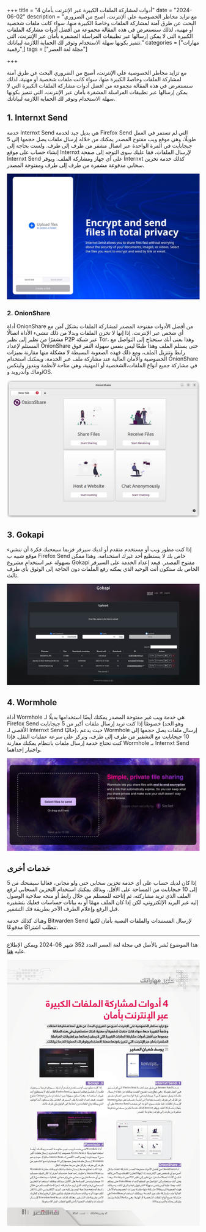 +++
title = "4 أدوات لمشاركة الملفات الكبيرة عبر الإنترنت بأمان"
date = "2024-06-02"
description = "مع تزايد مخاطر الخصوصية على الإنترنت، أصبح من الضروري البحث عن طرق آمنة لمشاركة الملفات وخاصةً الكبيرة منها، سواء كانت ملفات شخصية أو مهنية، لذلك سنستعرض في هذه المقالة مجموعة من أفضل أدوات مشاركة الملفات الكبيرة التي لا يمكن إرسالها عبر تطبيقات المراسلة المشفرة بأمان عبر الإنترنت، التي تتميز بكونها سهلة الاستخدام وتوفر لك الحماية اللازمة لبياناتك."
categories = ["مهارات رقمية",]
tags = ["مجلة لغة العصر"]

+++

مع تزايد مخاطر الخصوصية على الإنترنت، أصبح من الضروري البحث عن طرق آمنة لمشاركة الملفات وخاصةً الكبيرة منها، سواء كانت ملفات شخصية أو مهنية، لذلك سنستعرض في هذه المقالة مجموعة من أفضل أدوات مشاركة الملفات الكبيرة التي لا يمكن إرسالها عبر تطبيقات المراسلة المشفرة بأمان عبر الإنترنت، التي تتميز بكونها سهلة الاستخدام وتوفر لك الحماية اللازمة لبياناتك.

## 1. Internxt Send

خدمة Internxt Send هي بديل جيد لخدمة Firefox Send التي لم تستمر في العمل طويلًا، وهي موقع ويب مفتوح المصدر يمكنك من خلاله إرسال ملفات يصل حجمها إلى 5 جيجابايت في المرة الواحدة عبر اتصال مشفر من طرف إلى طرف. ولست بحاجة إلى إنشاء حساب على موقع Internxt لإرسال الملفات، فمَا عليك سوى التوجه إلى صفحة Internxt Send على أي جهاز ومشاركة الملف. ويوفر Internxt كذلك خدمة تخزين سحابي مدفوعة مشفرة من طرف إلى طرف ومفتوحة المصدر.

![internxt-send](images/internxt-send.jpg)

### 2. OnionShare

أداة OnionShare من أفضل الأدوات مفتوحة المصدر لمشاركة الملفات بشكل آمن مع أي شخص عبر الإنترنت، إذا إنها لا تخزن الملفات وبدلا من ذلك تنشيء الأداة اتصالًا مشفرًا من نظير إلى نظير P2P عبر شبكة Tor، وهذا يعنى أنك ستحتاج إلى التواصل مع المستلم لإعداد OnionShare حتى يستلم الملف وهذا طبعًا ليس بنفس سهولة النقر فوق رابط وتنزيل الملف، ومع ذلك فهذه الصعوبة البسيطة لا مشكلة منها مقارنة بميزات الخصوصية والأمان العالية عند مشاركة ملف عبر الخدمة، ويمكنك استخدام OnionShare في مشاركة جميع أنواع الملفات،الشخصية أو المهنية، وهي متاحة لأنظمة ويندوز ولينكس وماك وأندرويد وiOS.

![onionshare](images/onionshare.jpg)

## 3. Gokapi

إذا كنت مطور ويب أو مستخدم متقدم أو لديك سيرفر فربما سيعجبك فكرة أن تنشيء موقع شبيه ب Firefox Send خاص بك لا يستطيع أحد غيرك استخدامه، وهذا ممكن بسهولة عبر استخدام مشروع Gokapi مفتوح المصدر. فبعد إعداد الخدمة على السيرفر الخاص بك ستكون أنت الوحيد الذي يمكنه رفع الملفات دون الحاجة إلى الوثوق بأي طرف ثالث.

![gokapi](images/gokapi.jpg)

## 4. Wormhole

أداة Wormhole هي خدمة ويب غير مفتوحة المصدر يمكنك أيضًا استخدامها بديلًا لـ Firefox Send خصوصًا إذا كنت تريد إرسال ملفات أكبر من 5 جيجابايت (وهو الحد الأقصى لـ Internxt Send حاليًا)، حيث يدعم Wormhole إرسال ملفات يصل حجمها إلى 10 جيجابايت مع التشفير من طرف إلى طرف، وتركز على سرعة عمليات النقل. فإذا كنت تحتاج خدمة إرسال ملفات بانتظام يمكنك مقارنة Wormhole بـ Internxt Send واختيار إحداهما.

![wormhole](images/wormhole.jpg)

## خدمات أخرى

إذا كان لديك حساب على أي خدمة تخزين سحابي حتى ولو مجاني، فغالبا سيمنحك من 5 إلى 10 جيجابايت من المساحة على الأقل، وبذلك يمكنك استخدام التخزين السحابي لرفع الملف الذي تريد مشاركته، ثم إتاحته للمستلم من خلال رابط أو منحه صلاحية الوصول إليه عبر البريد الإلكتروني، لكن إذا كان الملف مهمًا أو به بيانات حساسات فعليك بتشفيره قبل الرفع وإعلام الطرف الآخر بطريقة فك التشفير.

وهناك كذلك خدمة Bitwarden Send لإرسال المستندات والملفات النصية بأمان لكنها تتطلب اشتراكًا مدفوعًا.

---

هذا الموضوع نُشر باﻷصل في مجلة لغة العصر العدد 352 شهر 06-2024 ويمكن الإطلاع عليه [هنا](https://drive.google.com/file/d/1KVM6MlqWIazHEr6JN0uU4AsvK3LsteXu/view?usp=drive_link).

![img](images/352-1.jpg)